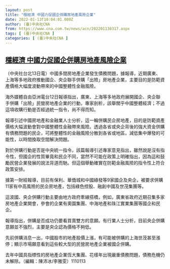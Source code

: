 ```yaml
---
layout: post
title: "穩經濟 中國力促國企併購房地產風險企業"
date: 2022-01-13T10:04:01.000Z
author: (臺)中央社CNA
from: https://www.cna.com.tw/news/acn/202201130317.aspx
tags: [ (臺)中央社CNA ]
categories: [ (臺)中央社CNA ]
---
```

<!--1642068241000-->
[穩經濟 中國力促國企併購房地產風險企業](https://www.cna.com.tw/news/acn/202201130317.aspx)
------

<div>
<div></div><div><p>（中央社台北13日電）中國多間房地產企業發生債務問題，據報導，近期廣東、上海等多地政府推動國企、央企聯手併購「出險」房地產企業，主要目的是防範資產價格大幅度波動帶來的中國整體性金融風險。</p><p>海外媒體自由亞洲電台12日報導指出，廣東、上海等多地政府展開國企、央企聯手併購「出險」民營房地產企業的行動，專家剖析，該舉關乎中國整體經濟；不過這項收購行動是否經過統一指令，尚不得而知。</p><p>報導引述中國房地產和金融業人士分析，這一輪併購民企房地產，目的是防範資產價格大幅波動會對中國整體性金融帶來風險。透過各省或央企背後的強大資金併購有債務問題的民企，可將整體性的金融風險分散到各省或地區，減低集中爆發的可能性，以時間換取空間解決問題。</p><p>對於併購行動是否是中央統一指令，該篇報導引述專家意見指出，雖然說是沒有指令性，但國企的性質畢竟和民企不同，當然不可能在政策上明確指出，因為這和鼓勵民營企業發展的說法背道而馳。但這個舉動確實在防範金融風險的指令性上符合政策安排。</p><p>據第一財經報導，目前有保利、華僑城和中國綠發等9家國企及央企，被要求併購11家有中高風險的民企房地產，包括綠色控股、融創中國及世茂集團等。</p><p>這波國、央企併購行動主要由地方政府牽線搭橋，例如，廣東省政府近期召集多家房地產企業開會，參會的企業有奧園集團、中海地產和珠江實業集團等國企和民企。</p><p>報導指出，併購是否成功仍要看買賣雙方的意願。有行業人士分析，目前央企併購意願並不強烈，主要是央企認為價格不夠低。</p><p>先前併購消息一出，中國股市的地產股價上漲，有可能被併購的上海世茂甚至漲停；顯示市場願意看到這些較大型的民營房地產企業被國企併購。</p><p>去年中國具指標性的房地產企業恆大集團、花樣年出現嚴重債務問題，債務危機仍未解除。（編輯：陳沛冰/李雅雯）1110113</p></div>
</div>
